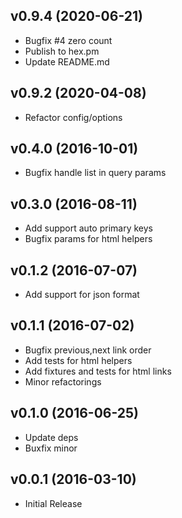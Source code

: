 ## v0.9.4 (2020-06-21)
* Bugfix #4 zero count
* Publish to hex.pm
* Update README.md

## v0.9.2 (2020-04-08)
* Refactor config/options 

## v0.4.0 (2016-10-01)
* Bugfix handle list in query params

## v0.3.0 (2016-08-11)
* Add support auto primary keys
* Bugfix params for html helpers

## v0.1.2 (2016-07-07)
* Add support for json format

## v0.1.1 (2016-07-02)
* Bugfix previous,next link order
* Add tests for html helpers
* Add fixtures and tests for html links
* Minor refactorings

## v0.1.0 (2016-06-25)
* Update deps
* Buxfix minor
## v0.0.1 (2016-03-10)
* Initial Release
